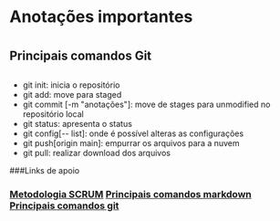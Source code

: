 # Anotações importantes <h1>

## Principais comandos Git <h2>

* git init: inicia o repositório
* git add: move para staged
* git commit [-m "anotações"]: move de stages para unmodified no repositório local
* git status: apresenta o status
* git config[-- list]: onde é possível alteras as configurações
* git push[origin main]: empurrar os arquivos para a nuvem
* git pull: realizar download dos arquivos


###Links de apoio<h3>
[Metodologia SCRUM](https://caetreinamentos.com.br/blog/processos/metodologia-scrum/)<b>
[Principais comandos markdown](https://docs.pipz.com/central-de-ajuda/learning-center/guia-basico-de-markdown#open)<b>
[Principais comandos git](https://medium.com/@andradegabriela20/o-que-%C3%A9-git-git-bash-e-comandos-b%C3%A1sicos-94a53de6d376)